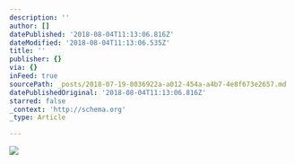 ```yaml
---
description: ''
author: []
datePublished: '2018-08-04T11:13:06.816Z'
dateModified: '2018-08-04T11:13:06.535Z'
title: ''
publisher: {}
via: {}
inFeed: true
sourcePath: _posts/2018-07-19-8036922a-a012-454a-a4b7-4e8f673e2657.md
datePublishedOriginal: '2018-08-04T11:13:06.816Z'
starred: false
_context: 'http://schema.org'
_type: Article

---
```

![](https://the-grid-user-content.s3-us-west-2.amazonaws.com/9062aaa9-c829-4c64-847b-a96b1c5b7c75.jpg)